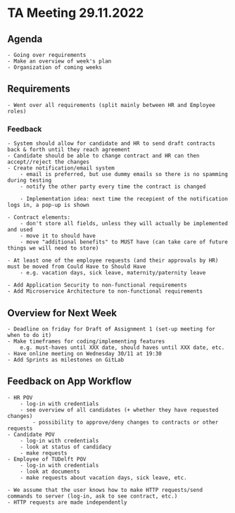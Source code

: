 # TA Meeting 29.11.2022

## Agenda

	- Going over requirements
	- Make an overview of week's plan
	- Organization of coming weeks
 
 
## Requirements

	- Went over all requirements (split mainly between HR and Employee roles)
 
### Feedback

	- System should allow for candidate and HR to send draft contracts back & forth until they reach agreement
	- Candidate should be able to change contract and HR can then accept//reject the changes
	- Create notification/email system 
		- email is preferred, but use dummy emails so there is no spamming during testing
		- notify the other party every time the contract is changed
		
		- Implementation idea: next time the recepient of the notification logs in, a pop-up is shown
	
	- Contract elements:
		- don't store all fields, unless they will actually be implemented and used
		- move it to should have
		- move "additional benefits" to MUST have (can take care of future things we will need to store)
		
	- At least one of the employee requests (and their approvals by HR) must be moved from Could Have to Should Have
		- e.g. vacation days, sick leave, maternity/paternity leave

	- Add Application Security to non-functional requirements
	- Add Microservice Architecture to non-functional requirements
	
	
## Overview for Next Week
	
	- Deadline on friday for Draft of Assignment 1 (set-up meeting for when to do it)
	- Make timeframes for coding/implementing features
		e.g. must-haves until XXX date, should haves until XXX date, etc.
	- Have online meeting on Wednesday 30/11 at 19:30
	- Add Sprints as milestones on GitLab


## Feedback on App Workflow

	- HR POV
		- log-in with credentials
		- see overview of all candidates (+ whether they have requested changes)
			- possibility to approve/deny changes to contracts or other requests
	- Candidate POV
		- log-in with credentials
		- look at status of candidacy
		- make requests
	- Employee of TUDelft POV
		- log-in with credentials
		- look at documents
		- make requests about vacation days, sick leave, etc.
		
	- We assume that the user knows how to make HTTP requests/send commands to server (log-in, ask to see contract, etc.)
	- HTTP requests are made independently
